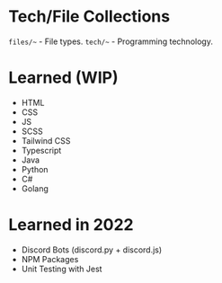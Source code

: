 # Tech/File Collections

`files/~` - File types.
`tech/~` - Programming technology.

# Learned (WIP)

- HTML
- CSS
- JS
- SCSS
- Tailwind CSS
- Typescript
- Java
- Python
- C#
- Golang

# Learned in 2022

- Discord Bots (discord.py + discord.js)
- NPM Packages
- Unit Testing with Jest
